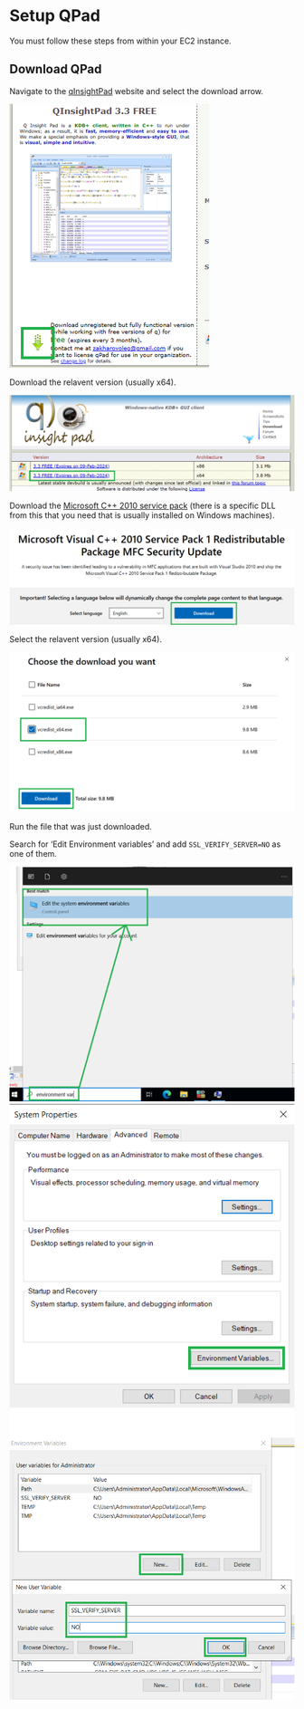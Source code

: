 Setup QPad
===============

You must follow these steps from within your EC2 instance.

## Download QPad

Navigate to the [qInsightPad](https://www.qinsightpad.com/) website and select the download arrow.

![Download button on qpad website](workshop/graphics\qpad_download1.png)

Download the relavent version (usually x64).

![Download x64 version](workshop/graphics\qpad_download2.png)

Download the [Microsoft C++ 2010 service pack](https://www.microsoft.com/en-gb/download/details.aspx?id=26999) (there is a specific DLL from this that you need that is usually installed on Windows machines).

![Download MSPack](workshop/graphics\MSpack_download.png)

Select the relavent version (usually x64).

![Download MSPack select version](workshop/graphics\MSpack_download2.png)

Run the file that was just downloaded.

Search for ‘Edit Environment variables’ and add ``SSL_VERIFY_SERVER=NO`` as one of them.

![Edit Environment Variables 1](workshop/graphics/edit_env_var1.png)
![Edit Environment Variables 2](workshop/graphics/edit_env_var2.png)
![Edit Environment Variables 3](workshop/graphics/edit_env_var3.png)